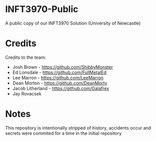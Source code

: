 # INFT3970-Public
A public copy of our INFT3970 Solution (University of Newcastle)

# Credits
Credits to the team:
* Josh Brown - https://github.com/ShibbyMonster
* Ed Lonsdale - https://github.com/FullMetalEd
* Lee Marron - https://github.com/LeeMarron
* Dean Morton - https://github.com/DeanMorty
* Jacob Litherland - https://github.com/Galafrex
* Jay Rovacsek

# Notes
This repository is intentionally stripped of history, accidents occur and secrets were commited for a time in the initial repository
